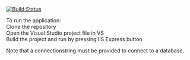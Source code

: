 [![Build Status](https://travis-ci.com/josaks/movie-api.svg?branch=master)](https://travis-ci.com/josaks/movie-api)

To run the application:  
Clone the repository  
Open the Visual Studio project file in VS  
Build the project and run by pressing IIS Express button  
	
	
Note that a connectionstring must be provided to connect to a database.
